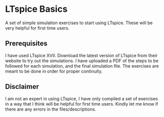 # LTspice Basics
A set of simple simulation exercises to start using LTspice. These will be very helpful for first time users.

## Prerequisites
I have used LTspice XVII. Download the latest version of LTspice from their website to try out the simulations. I have uploaded a PDF of the steps to be followed for each simulation, and the final simulation file. The exercises are meant to be done in order for proper continuity.

## Disclaimer
I am not an expert in using LTspice, I have only compiled a set of exercises in a way that I think will be helpful for first time users. Kindly let me know if there are any errors in the files/descriptions.
